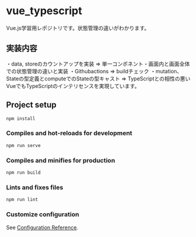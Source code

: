 # vue_typescript
Vue.js学習用レポジトリです。状態管理の違いがわかります。

## 実装内容
・data, storeのカウントアップを実装 => 単一コンポネント・画面内と画面全体での状態管理の違いと実装
・Githubactions => buildチェック
・mutation、Stateの型定義とcomputeでのStateの型キャスト => TypeScriptとの相性の悪いVueでもTypeScriptのインテリセンスを実現しています。


## Project setup
```
npm install
```

### Compiles and hot-reloads for development
```
npm run serve
```

### Compiles and minifies for production
```
npm run build
```

### Lints and fixes files
```
npm run lint
```

### Customize configuration
See [Configuration Reference](https://cli.vuejs.org/config/).
